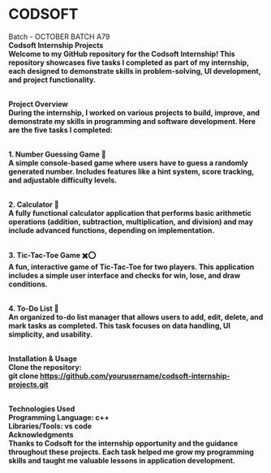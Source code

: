 # CODSOFT
Batch -  OCTOBER BATCH A79
 <br> <b> Codsoft Internship Projects <b>
<br>Welcome to my GitHub repository for the Codsoft Internship! This repository showcases five tasks I completed as part of my internship, each designed to demonstrate skills in problem-solving, UI development, and project functionality.

<br><b>Project Overview<b>
<br>During the internship, I worked on various projects to build, improve, and demonstrate my skills in programming and software development. Here are the five tasks I completed:

<br><b>1. Number Guessing Game 🎲<b>
<br>A simple console-based game where users have to guess a randomly generated number. Includes features like a hint system, score tracking, and adjustable difficulty levels.

<br><b>2. Calculator 🧮<b>
<br>A fully functional calculator application that performs basic arithmetic operations (addition, subtraction, multiplication, and division) and may include advanced functions, depending on implementation.

<br><b>3. Tic-Tac-Toe Game ✖️⭕<b>
<br>A fun, interactive game of Tic-Tac-Toe for two players. This application includes a simple user interface and checks for win, lose, and draw conditions.

<br><b>4. To-Do List 📝<b>
<br>An organized to-do list manager that allows users to add, edit, delete, and mark tasks as completed. This task focuses on data handling, UI simplicity, and usability.

<br><b>Installation & Usage<b>
<br>Clone the repository:
<br>git clone https://github.com/yourusername/codsoft-internship-projects.git


<br><b>Technologies Used<b>
<br>Programming Language: c++
<br>Libraries/Tools: vs code
<br><b>Acknowledgments<b>
<br>Thanks to Codsoft for the internship opportunity and the guidance throughout these projects. Each task helped me grow my programming skills and taught me valuable lessons in application development.
